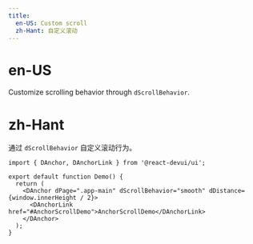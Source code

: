 ```yaml
---
title:
  en-US: Custom scroll
  zh-Hant: 自定义滚动
---
```


# en-US

Customize scrolling behavior through `dScrollBehavior`.

# zh-Hant

通过 `dScrollBehavior` 自定义滚动行为。

```tsx
import { DAnchor, DAnchorLink } from '@react-devui/ui';

export default function Demo() {
  return (
    <DAnchor dPage=".app-main" dScrollBehavior="smooth" dDistance={window.innerHeight / 2}>
      <DAnchorLink href="#AnchorScrollDemo">AnchorScrollDemo</DAnchorLink>
    </DAnchor>
  );
}
```
